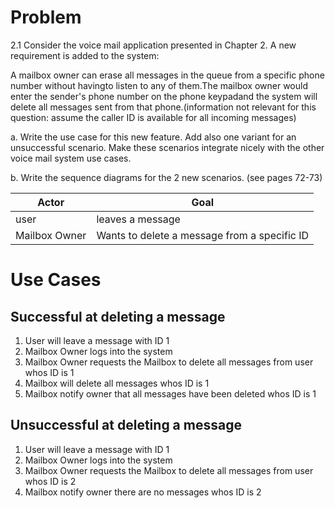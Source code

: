 # Problem
2.1
Consider the voice mail application presented in Chapter 2.
A new requirement is added to the system:

A mailbox owner can erase all messages in the queue from a specific phone number without havingto listen to any of them.The mailbox owner would enter the sender's phone number on the phone keypadand the system will delete all messages sent from that phone.(information not relevant for this question: assume the caller ID is available for all incoming messages)

a.  Write the use case for this new feature. 
Add also one variant for an unsuccessful scenario.
Make these scenarios integrate nicely with the other voice mail system use cases.

b.  Write the sequence diagrams for the 2 new scenarios. (see pages 72-73)

|Actor|Goal|
|-----|----|
|user|leaves a message|
|Mailbox Owner| Wants to delete a message from a specific ID|

# Use Cases
## Successful at deleting a message
1. User will leave a message with ID 1
2. Mailbox Owner logs into the system
3. Mailbox Owner requests the Mailbox to delete all messages from user whos ID is 1
4. Mailbox will delete all messages whos ID is 1
5. Mailbox notify owner that all messages have been deleted whos ID is 1

## Unsuccessful at deleting a message
1. User will leave a message with ID 1
2. Mailbox Owner logs into the system
3. Mailbox Owner requests the Mailbox to delete all messages from user whos ID is 2
4. Mailbox notify owner there are no messages whos ID is 2